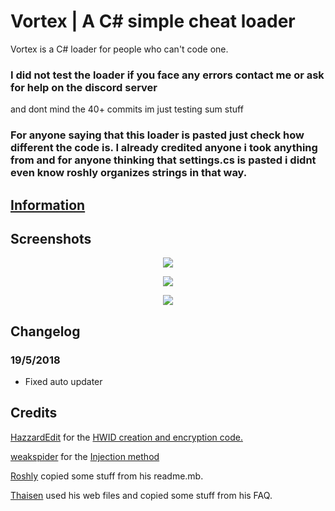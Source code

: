 # Vortex | A C# simple cheat loader
Vortex is a C# loader for people who can't code one.
### I did not test the loader if you face any errors contact me or ask for help on the discord server
and dont mind the 40+ commits im just testing sum stuff

### For anyone saying that this loader is pasted just check how different the code is. I already credited anyone i took anything from and for anyone thinking that settings.cs is pasted i didnt even know roshly organizes strings in that way.

## [Information](https://github.com/Kanepu/Vortex-loader/wiki)

## Screenshots

<p align="center">
 <img src="https://i.gyazo.com/8e74ddbf4ae4bde1c9fae5052baaa263.png">
</p>

<p align="center">
 <img src="https://i.gyazo.com/8c2cda7b2a1a28a89718d83dc32e6f9d.png">
</p>

<p align="center">
 <img src="https://i.gyazo.com/7e678d045ea146f1bc27f52275ba93b4.png">
</p>

## Changelog

### 19/5/2018
* Fixed auto updater

## Credits

[HazzardEdit](https://www.youtube.com/channel/UCG0LukbgMa6vJkA_JJ4Jepg) for the [HWID creation and encryption code.](https://www.youtube.com/watch?v=M1-pAqPqJcw)

[weakspider](https://www.unknowncheats.me/forum/members/172964.html) for the [Injection method](https://www.unknowncheats.me/forum/c-/213037-x86-manual-map-injection.html)

[Roshly](https://github.com/Roshly) copied some stuff from his readme.mb.

[Thaisen](https://github.com/ThaisenPM) used his web files and copied some stuff from his FAQ.
